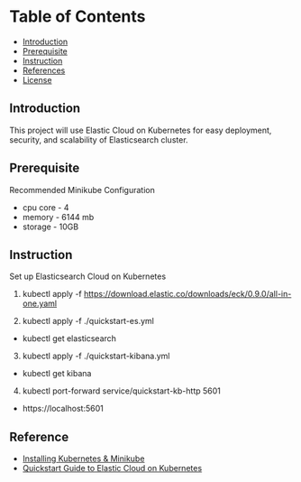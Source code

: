 # Table of Contents
- [Introduction](#intro)
- [Prerequisite](#prereq)
- [Instruction](#instruction)
- [References](#references)
- [License](#license)

## Introduction <a name="intro"></a>
This project will use Elastic Cloud on Kubernetes for easy deployment, security, and scalability of Elasticsearch cluster.

## Prerequisite <a name="prereq"></a>
Recommended Minikube Configuration
- cpu core - 4
- memory - 6144 mb
- storage - 10GB

## Instruction <a name="instruction"></a>

Set up Elasticsearch Cloud on Kubernetes

1. kubectl apply -f https://download.elastic.co/downloads/eck/0.9.0/all-in-one.yaml

2. kubectl apply -f ./quickstart-es.yml

- kubectl get elasticsearch

3. kubectl apply -f ./quickstart-kibana.yml

- kubectl get kibana

4. kubectl port-forward service/quickstart-kb-http 5601

- https://localhost:5601

## Reference <a name="references"></a>
- [Installing Kubernetes & Minikube](https://kubernetes.io/docs/setup/learning-environment/minikube/)
- [Quickstart Guide to Elastic Cloud on Kubernetes](https://www.elastic.co/guide/en/cloud-on-k8s/current/k8s-quickstart.html)

